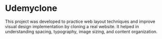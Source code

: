 # Udemyclone
This project was developed to practice web layout techniques and improve visual design implementation by cloning a real website. It helped in understanding spacing, typography, image sizing, and content organization.
